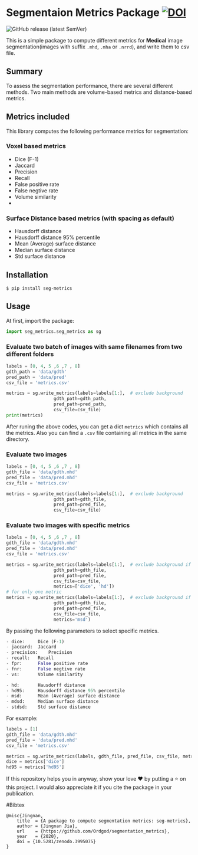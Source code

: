 # Segmentaion Metrics Package [![DOI](https://zenodo.org/badge/273067948.svg)](https://zenodo.org/badge/latestdoi/273067948)
![GitHub release (latest SemVer)](https://img.shields.io/github/v/release/Ordgod/segmentation_metrics)

This is a simple package to compute different metrics for **Medical** image segmentation(images with suffix `.mhd`, `.mha` or `.nrrd`), and write them to csv file.


## Summary
To assess the segmentation performance, there are several different methods. Two main methods are volume-based metrics and distance-based metrics.

## Metrics included
This library computes the following performance metrics for segmentation:

### Voxel based metrics
- Dice (F-1)
- Jaccard
- Precision
- Recall
- False positive rate
- False negtive rate
- Volume similarity
- 

### Surface Distance based metrics (with spacing as default)
- Hausdorff distance
- Hausdorff distance 95% percentile
- Mean (Average) surface distance
- Median surface distance
- Std surface distance


## Installation

```shell
$ pip install seg-metrics
```

## Usage
At first, import the package:
```python
import seg_metrics.seg_metrics as sg
```


### Evaluate two batch of images with same filenames from two different folders
```python
labels = [0, 4, 5 ,6 ,7 , 8]
gdth_path = 'data/gdth'
pred_path = 'data/pred'
csv_file = 'metrics.csv'

metrics = sg.write_metrics(labels=labels[1:],  # exclude background
                  gdth_path=gdth_path,
                  pred_path=pred_path,
                  csv_file=csv_file)
print(metrics)
```
After runing the above codes, you can get a dict `metrics` which contains all the metrics. Also you can find a `.csv` file containing all metrics in the same directory.

### Evaluate two images
```python
labels = [0, 4, 5 ,6 ,7 , 8]
gdth_file = 'data/gdth.mhd'
pred_file = 'data/pred.mhd'
csv_file = 'metrics.csv'

metrics = sg.write_metrics(labels=labels[1:],  # exclude background
                  gdth_path=gdth_file,
                  pred_path=pred_file,
                  csv_file=csv_file)
```

### Evaluate two images with specific metrics
```python
labels = [0, 4, 5 ,6 ,7 , 8]
gdth_file = 'data/gdth.mhd'
pred_file = 'data/pred.mhd'
csv_file = 'metrics.csv'

metrics = sg.write_metrics(labels=labels[1:],  # exclude background if needed
                  gdth_path=gdth_file,
                  pred_path=pred_file,
                  csv_file=csv_file,
                  metrics=['dice', 'hd'])
# for only one metric
metrics = sg.write_metrics(labels=labels[1:],  # exclude background if needed
                  gdth_path=gdth_file,
                  pred_path=pred_file,
                  csv_file=csv_file,
                  metrics='msd')  
```
By passing the following parameters to select specific metrics.

```python
- dice:     Dice (F-1)
- jaccard:  Jaccard
- precision:    Precision
- recall:   Recall
- fpr:      False positive rate
- fnr:      False negtive rate
- vs:       Volume similarity

- hd:       Hausdorff distance
- hd95:     Hausdorff distance 95% percentile
- msd:      Mean (Average) surface distance
- mdsd:     Median surface distance
- stdsd:    Std surface distance
```

For example:
```python
labels = [1]
gdth_file = 'data/gdth.mhd'
pred_file = 'data/pred.mhd'
csv_file = 'metrics.csv'

metrics = sg.write_metrics(labels, gdth_file, pred_file, csv_file, metrics=['dice', 'hd95'])
dice = metrics['dice']
hd95 = metrics['hd95']
```

If this repository helps you in anyway, show your love ❤️ by putting a ⭐ on this project. I would also appreciate it if you cite the package in your publication.

#Bibtex

    @misc{Jingnan,
        title  = {A package to compute segmentation metrics: seg-metrics},
        author = {Jingnan Jia},
        url    = {https://github.com/Ordgod/segmentation_metrics}, 
        year   = {2020}, 
        doi = {10.5281/zenodo.3995075}
    }





